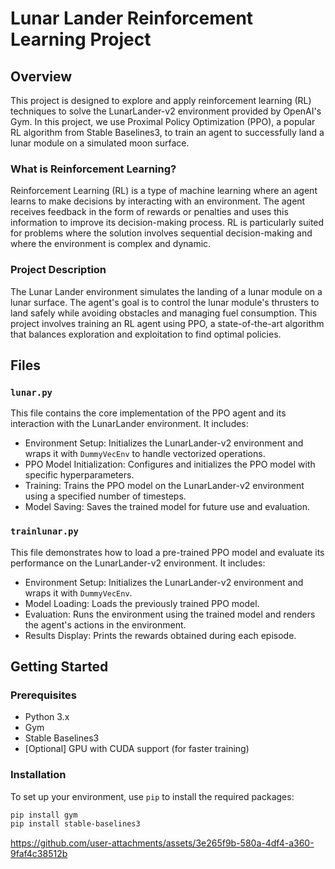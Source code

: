 # Lunar Lander Reinforcement Learning Project

## Overview

This project is designed to explore and apply reinforcement learning (RL) techniques to solve the LunarLander-v2 environment provided by OpenAI's Gym. In this project, we use Proximal Policy Optimization (PPO), a popular RL algorithm from Stable Baselines3, to train an agent to successfully land a lunar module on a simulated moon surface.

### What is Reinforcement Learning?

Reinforcement Learning (RL) is a type of machine learning where an agent learns to make decisions by interacting with an environment. The agent receives feedback in the form of rewards or penalties and uses this information to improve its decision-making process. RL is particularly suited for problems where the solution involves sequential decision-making and where the environment is complex and dynamic.

### Project Description

The Lunar Lander environment simulates the landing of a lunar module on a lunar surface. The agent's goal is to control the lunar module's thrusters to land safely while avoiding obstacles and managing fuel consumption. This project involves training an RL agent using PPO, a state-of-the-art algorithm that balances exploration and exploitation to find optimal policies.

## Files

### `lunar.py`

This file contains the core implementation of the PPO agent and its interaction with the LunarLander environment. It includes:

- Environment Setup: Initializes the LunarLander-v2 environment and wraps it with `DummyVecEnv` to handle vectorized operations.
- PPO Model Initialization: Configures and initializes the PPO model with specific hyperparameters.
- Training: Trains the PPO model on the LunarLander-v2 environment using a specified number of timesteps.
- Model Saving: Saves the trained model for future use and evaluation.

### `trainlunar.py`

This file demonstrates how to load a pre-trained PPO model and evaluate its performance on the LunarLander-v2 environment. It includes:

- Environment Setup: Initializes the LunarLander-v2 environment and wraps it with `DummyVecEnv`.
- Model Loading: Loads the previously trained PPO model.
- Evaluation: Runs the environment using the trained model and renders the agent's actions in the environment.
- Results Display: Prints the rewards obtained during each episode.

## Getting Started

### Prerequisites

- Python 3.x
- Gym
- Stable Baselines3
- [Optional] GPU with CUDA support (for faster training)

### Installation

To set up your environment, use `pip` to install the required packages:

```bash
pip install gym
pip install stable-baselines3
```

https://github.com/user-attachments/assets/3e265f9b-580a-4df4-a360-9faf4c38512b

